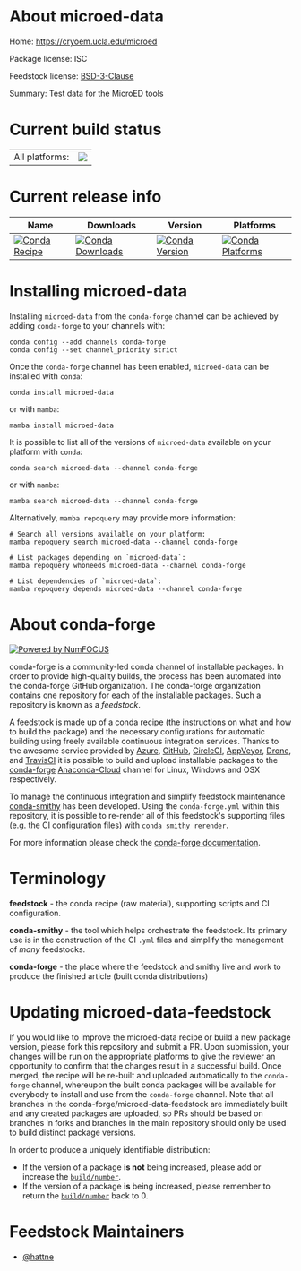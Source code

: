 About microed-data
==================

Home: https://cryoem.ucla.edu/microed

Package license: ISC

Feedstock license: [BSD-3-Clause](https://github.com/conda-forge/microed-data-feedstock/blob/main/LICENSE.txt)

Summary: Test data for the MicroED tools

Current build status
====================


<table><tr><td>All platforms:</td>
    <td>
      <a href="https://dev.azure.com/conda-forge/feedstock-builds/_build/latest?definitionId=16107&branchName=main">
        <img src="https://dev.azure.com/conda-forge/feedstock-builds/_apis/build/status/microed-data-feedstock?branchName=main">
      </a>
    </td>
  </tr>
</table>

Current release info
====================

| Name | Downloads | Version | Platforms |
| --- | --- | --- | --- |
| [![Conda Recipe](https://img.shields.io/badge/recipe-microed--data-green.svg)](https://anaconda.org/conda-forge/microed-data) | [![Conda Downloads](https://img.shields.io/conda/dn/conda-forge/microed-data.svg)](https://anaconda.org/conda-forge/microed-data) | [![Conda Version](https://img.shields.io/conda/vn/conda-forge/microed-data.svg)](https://anaconda.org/conda-forge/microed-data) | [![Conda Platforms](https://img.shields.io/conda/pn/conda-forge/microed-data.svg)](https://anaconda.org/conda-forge/microed-data) |

Installing microed-data
=======================

Installing `microed-data` from the `conda-forge` channel can be achieved by adding `conda-forge` to your channels with:

```
conda config --add channels conda-forge
conda config --set channel_priority strict
```

Once the `conda-forge` channel has been enabled, `microed-data` can be installed with `conda`:

```
conda install microed-data
```

or with `mamba`:

```
mamba install microed-data
```

It is possible to list all of the versions of `microed-data` available on your platform with `conda`:

```
conda search microed-data --channel conda-forge
```

or with `mamba`:

```
mamba search microed-data --channel conda-forge
```

Alternatively, `mamba repoquery` may provide more information:

```
# Search all versions available on your platform:
mamba repoquery search microed-data --channel conda-forge

# List packages depending on `microed-data`:
mamba repoquery whoneeds microed-data --channel conda-forge

# List dependencies of `microed-data`:
mamba repoquery depends microed-data --channel conda-forge
```


About conda-forge
=================

[![Powered by
NumFOCUS](https://img.shields.io/badge/powered%20by-NumFOCUS-orange.svg?style=flat&colorA=E1523D&colorB=007D8A)](https://numfocus.org)

conda-forge is a community-led conda channel of installable packages.
In order to provide high-quality builds, the process has been automated into the
conda-forge GitHub organization. The conda-forge organization contains one repository
for each of the installable packages. Such a repository is known as a *feedstock*.

A feedstock is made up of a conda recipe (the instructions on what and how to build
the package) and the necessary configurations for automatic building using freely
available continuous integration services. Thanks to the awesome service provided by
[Azure](https://azure.microsoft.com/en-us/services/devops/), [GitHub](https://github.com/),
[CircleCI](https://circleci.com/), [AppVeyor](https://www.appveyor.com/),
[Drone](https://cloud.drone.io/welcome), and [TravisCI](https://travis-ci.com/)
it is possible to build and upload installable packages to the
[conda-forge](https://anaconda.org/conda-forge) [Anaconda-Cloud](https://anaconda.org/)
channel for Linux, Windows and OSX respectively.

To manage the continuous integration and simplify feedstock maintenance
[conda-smithy](https://github.com/conda-forge/conda-smithy) has been developed.
Using the ``conda-forge.yml`` within this repository, it is possible to re-render all of
this feedstock's supporting files (e.g. the CI configuration files) with ``conda smithy rerender``.

For more information please check the [conda-forge documentation](https://conda-forge.org/docs/).

Terminology
===========

**feedstock** - the conda recipe (raw material), supporting scripts and CI configuration.

**conda-smithy** - the tool which helps orchestrate the feedstock.
                   Its primary use is in the construction of the CI ``.yml`` files
                   and simplify the management of *many* feedstocks.

**conda-forge** - the place where the feedstock and smithy live and work to
                  produce the finished article (built conda distributions)


Updating microed-data-feedstock
===============================

If you would like to improve the microed-data recipe or build a new
package version, please fork this repository and submit a PR. Upon submission,
your changes will be run on the appropriate platforms to give the reviewer an
opportunity to confirm that the changes result in a successful build. Once
merged, the recipe will be re-built and uploaded automatically to the
`conda-forge` channel, whereupon the built conda packages will be available for
everybody to install and use from the `conda-forge` channel.
Note that all branches in the conda-forge/microed-data-feedstock are
immediately built and any created packages are uploaded, so PRs should be based
on branches in forks and branches in the main repository should only be used to
build distinct package versions.

In order to produce a uniquely identifiable distribution:
 * If the version of a package **is not** being increased, please add or increase
   the [``build/number``](https://docs.conda.io/projects/conda-build/en/latest/resources/define-metadata.html#build-number-and-string).
 * If the version of a package **is** being increased, please remember to return
   the [``build/number``](https://docs.conda.io/projects/conda-build/en/latest/resources/define-metadata.html#build-number-and-string)
   back to 0.

Feedstock Maintainers
=====================

* [@hattne](https://github.com/hattne/)

